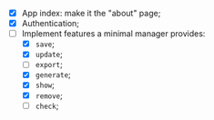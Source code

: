 - [x] App index: make it the "about" page;
- [x] Authentication;
- [ ] Implement features a minimal manager provides:
    - [x] `save`;
    - [x] `update`;
    - [ ] `export`;
    - [x] `generate`;
    - [x] `show`;
    - [x] `remove`;
    - [ ] `check`;
